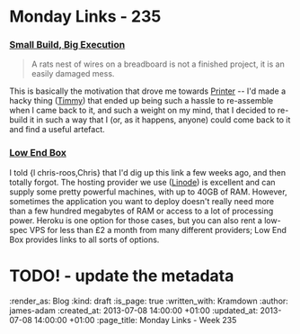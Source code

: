 Monday Links - 235
============

### [Small Build, Big Execution](http://cpprojects.blogspot.co.uk/2013/07/small-build-big-execuition.html)

> A rats nest of wires on a breadboard is not a finished project, it is an easily damaged mess.

This is basically the motivation that drove me towards [Printer](/printer) -- I'd made a hacky thing ([Timmy](/timmy)) that ended up being such a hassle to re-assemble when I came back to it, and such a weight on my mind, that I decided to re-build it in such a way that I (or, as it happens, anyone) could come back to it and find a useful artefact.


### [Low End Box](http://www.lowendbox.com/)

I told {l chris-roos,Chris} that I'd dig up this link a few weeks ago, and then totally forgot. The hosting provider we use ([Linode](http://www.linode.com/?r=6f2e7f0dbc623e6d0db13dd153f4b2c57eb09ce2)) is excellent and can supply some pretty powerful machines, with up to 40GB of RAM. However, sometimes the application you want to deploy doesn't really need more than a few hundred megabytes of RAM or access to a lot of processing power. Heroku is one option for those cases, but you can also rent a low-spec VPS for less than £2 a month from many different providers; Low End Box provides links to all sorts of options.


# TODO! - update the metadata

:render_as: Blog
:kind: draft
:is_page: true
:written_with: Kramdown
:author: james-adam
:created_at: 2013-07-08 14:00:00 +01:00
:updated_at: 2013-07-08 14:00:00 +01:00
:page_title: Monday Links - Week 235
